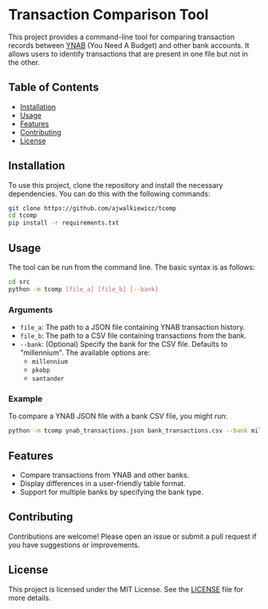# Transaction Comparison Tool

This project provides a command-line tool for comparing transaction records between [YNAB](https://app.ynab.com/) (You Need A Budget) and other bank accounts. It allows users to identify transactions that are present in one file but not in the other.

## Table of Contents

- [Installation](#installation)
- [Usage](#usage)
- [Features](#features)
- [Contributing](#contributing)
- [License](#license)

## Installation

To use this project, clone the repository and install the necessary dependencies. You can do this with the following commands:

```bash
git clone https://github.com/ajwalkiewicz/tcomp
cd tcomp
pip install -r requirements.txt
```

## Usage

The tool can be run from the command line. The basic syntax is as follows:

```bash
cd src
python -m tcomp [file_a] [file_b] [--bank]
```

### Arguments

- `file_a`: The path to a JSON file containing YNAB transaction history.
- `file_b`: The path to a CSV file containing transactions from the bank.
- `--bank`: (Optional) Specify the bank for the CSV file. Defaults to "millennium". The available options are:
  - `millennium`
  - `pkobp`
  - `santander`

### Example

To compare a YNAB JSON file with a bank CSV file, you might run:

```bash
python -m tcomp ynab_transactions.json bank_transactions.csv --bank millennium
```

## Features

- Compare transactions from YNAB and other banks.
- Display differences in a user-friendly table format.
- Support for multiple banks by specifying the bank type.

## Contributing

Contributions are welcome! Please open an issue or submit a pull request if you have suggestions or improvements.

## License

This project is licensed under the MIT License. See the [LICENSE](LICENSE) file for more details.